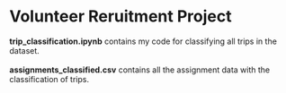 # Volunteer Reruitment Project
**trip_classification.ipynb** contains my code for classifying all trips in the dataset.<br> <br>
**assignments_classified.csv** contains all the assignment data with the classification of trips.<br> <br>
